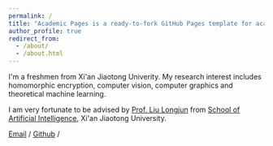```yaml
---
permalink: /
title: "Academic Pages is a ready-to-fork GitHub Pages template for academic personal websites"
author_profile: true
redirect_from: 
  - /about/
  - /about.html
---
```


I'm a freshmen from Xi'an Jiaotong Univerity. My research interest includes homomorphic encryption, computer vision, computer graphics and theoretical machine learning.

I am very fortunate to be advised by [Prof. Liu Longjun](https://gr.xjtu.edu.cn/en/web/liulongjun) from [School of Artificial Intelligence](http://www.aiar.xjtu.edu.cn/), Xi'an Jiaotong University. 

[Email](2831532315@stu.xjtu.edu.cn) / [Github](https://github.com/Bosun) / 
